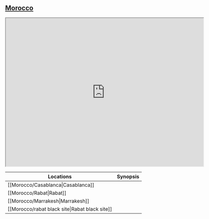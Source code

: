 ## [Morocco](https://www.google.com/maps/d/u/0/edit?mid=1hLRIdVFrhMDA6TWswTy2vL6BZeSvotPM&usp=sharing)
<iframe src="https://www.google.com/maps/d/embed?mid=1hLRIdVFrhMDA6TWswTy2vL6BZeSvotPM&ehbc=2E312F" width="640" height="480"></iframe>


| Locations                                      | Synopsis |
| ---------------------------------------------- | -------- |
| [[Morocco/Casablanca\|Casablanca]]             |          |
| [[Morocco/Rabat\|Rabat]]                       |          |
| [[Morocco/Marrakesh\|Marrakesh]]               |          |
| [[Morocco/rabat black site\|Rabat black site]] |          |
